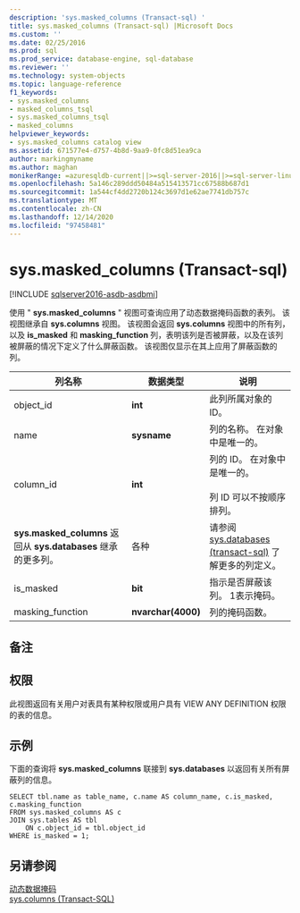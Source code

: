 ```yaml
---
description: 'sys.masked_columns (Transact-sql) '
title: sys.masked_columns (Transact-sql) |Microsoft Docs
ms.custom: ''
ms.date: 02/25/2016
ms.prod: sql
ms.prod_service: database-engine, sql-database
ms.reviewer: ''
ms.technology: system-objects
ms.topic: language-reference
f1_keywords:
- sys.masked_columns
- masked_columns_tsql
- sys.masked_columns_tsql
- masked_columns
helpviewer_keywords:
- sys.masked_columns catalog view
ms.assetid: 671577e4-d757-4b8d-9aa9-0fc8d51ea9ca
author: markingmyname
ms.author: maghan
monikerRange: =azuresqldb-current||>=sql-server-2016||>=sql-server-linux-2017||=azuresqldb-mi-current
ms.openlocfilehash: 5a146c289ddd50484a515413571cc67588b687d1
ms.sourcegitcommit: 1a544cf4dd2720b124c3697d1e62ae7741db757c
ms.translationtype: MT
ms.contentlocale: zh-CN
ms.lasthandoff: 12/14/2020
ms.locfileid: "97458481"
---
```

# <a name="sysmasked_columns-transact-sql"></a>sys.masked_columns (Transact-sql) 

[!INCLUDE [sqlserver2016-asdb-asdbmi](../../includes/applies-to-version/sqlserver2016-asdb-asdbmi.md)]

  使用 " **sys.masked_columns** " 视图可查询应用了动态数据掩码函数的表列。 该视图继承自 **sys.columns** 视图。 该视图会返回 **sys.columns** 视图中的所有列，以及 **is_masked** 和 **masking_function** 列，表明该列是否被屏蔽，以及在该列被屏蔽的情况下定义了什么屏蔽函数。 该视图仅显示在其上应用了屏蔽函数的列。  
  
|列名称|数据类型|说明|  
|-----------------|---------------|-----------------|  
|object_id|**int**|此列所属对象的 ID。|  
|name|**sysname**|列的名称。 在对象中是唯一的。|  
|column_id|**int**|列的 ID。 在对象中是唯一的。<br /><br /> 列 ID 可以不按顺序排列。|  
|**sys.masked_columns** 返回从 **sys.databases** 继承的更多列。|各种|请参阅 [sys.databases &#40;transact-sql&#41;](../../relational-databases/system-catalog-views/sys-columns-transact-sql.md) 了解更多的列定义。|  
|is_masked|**bit**|指示是否屏蔽该列。 1表示掩码。|  
|masking_function|**nvarchar(4000)**|列的掩码函数。|  
  
## <a name="remarks"></a>备注  
  
## <a name="permissions"></a>权限  
 此视图返回有关用户对表具有某种权限或用户具有 VIEW ANY DEFINITION 权限的表的信息。  
  
## <a name="example"></a>示例  
 下面的查询将 **sys.masked_columns** 联接到 **sys.databases** 以返回有关所有屏蔽列的信息。  
  
```  
SELECT tbl.name as table_name, c.name AS column_name, c.is_masked, c.masking_function  
FROM sys.masked_columns AS c  
JOIN sys.tables AS tbl   
    ON c.object_id = tbl.object_id  
WHERE is_masked = 1;  
```  
  
## <a name="see-also"></a>另请参阅  
 [动态数据掩码](../../relational-databases/security/dynamic-data-masking.md)   
 [sys.columns (Transact-SQL)](../../relational-databases/system-catalog-views/sys-columns-transact-sql.md)  
  
  
